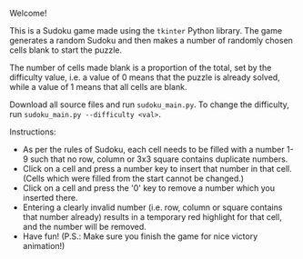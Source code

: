 Welcome!

This is a Sudoku game made using the `tkinter` Python library. The game generates a random Sudoku and then makes a number of randomly chosen cells blank to start the puzzle.

The number of cells made blank is a proportion of the total, set by the difficulty value, i.e. a value of 0 means that the puzzle is already solved, while a value of 1 means that all cells are blank.

Download all source files and run `sudoku_main.py`. To change the difficulty, run `sudoku_main.py --difficulty <val>`.

Instructions:
- As per the rules of Sudoku, each cell needs to be filled with a number 1-9 such that no row, column or 3x3 square contains duplicate numbers.
- Click on a cell and press a number key to insert that number in that cell. (Cells which were filled from the start cannot be changed.)
- Click on a cell and press the '0' key to remove a number which you inserted there.
- Entering a clearly invalid number (i.e. row, column or square contains that number already) results in a temporary red highlight for that cell, and the number will be removed.
- Have fun! (P.S.: Make sure you finish the game for nice victory animation!)
